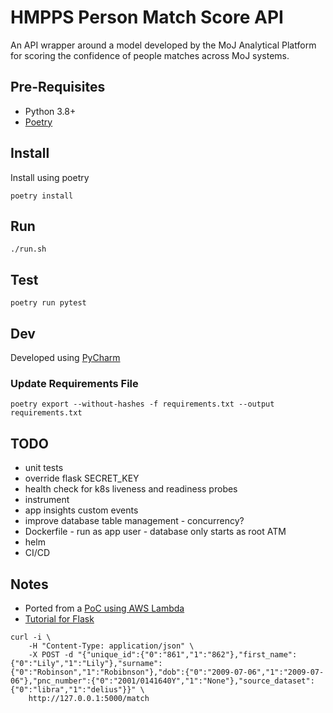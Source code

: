 # HMPPS Person Match Score API

An API wrapper around a model developed by the MoJ Analytical Platform for scoring the confidence 
of people matches across MoJ systems.

## Pre-Requisites

* Python 3.8+
* [Poetry](https://python-poetry.org/docs/)

## Install

Install using poetry

`poetry install`

## Run

`./run.sh`

## Test

`poetry run pytest`

## Dev

Developed using [PyCharm](https://www.jetbrains.com/pycharm/download/)

### Update Requirements File

`poetry export --without-hashes -f requirements.txt --output requirements.txt`

## TODO

- unit tests
- override flask SECRET_KEY
- health check for k8s liveness and readiness probes
- instrument
- app insights custom events
- improve database table management - concurrency?
- Dockerfile - run as app user - database only starts as root ATM 
- helm
- CI/CD

## Notes

* Ported from a [PoC using AWS Lambda](https://github.com/moj-analytical-services/pic_scoring_prototype_python)
* [Tutorial for Flask](https://flask.palletsprojects.com/en/2.1.x/tutorial/)

```
curl -i \
    -H "Content-Type: application/json" \
    -X POST -d "{"unique_id":{"0":"861","1":"862"},"first_name":{"0":"Lily","1":"Lily"},"surname":{"0":"Robinson","1":"Robibnson"},"dob":{"0":"2009-07-06","1":"2009-07-06"},"pnc_number":{"0":"2001/0141640Y","1":"None"},"source_dataset":{"0":"libra","1":"delius"}}" \
    http://127.0.0.1:5000/match
```